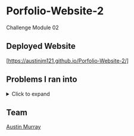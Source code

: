 # Porfolio-Website-2
Challenge Module 02


## Deployed Website
[https://austinjm121.github.io/Porfolio-Website-2/]


## Problems I ran into
<details>
  <summary>Click to expand</summary> 
  
- Getting the bar inbetween the three "sections" to be shared.
  
- I couldn't figure out how to stack the text. IE: About ontop of me and contact ontop of me.
  
- I couldnt figure out how to make the cards formatted so perfectly within the website like on the example.
  
- Had a hard time moving the text on the picture, as it had some sort of weird margin/padding issue.
</details>


## Team
[Austin Murray](https://github.com/Austinjm121)
